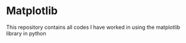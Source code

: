 # Matplotlib
This repository contains all codes I have worked in using the matplotlib library in python
